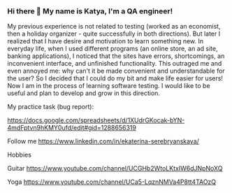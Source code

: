 ### Hi there 👋 My name is Katya, I'm a QA engineer!

My previous experience is not related to testing (worked as an economist, then a holiday organizer - quite successfully in both directions). 
But later I realized that I have desire and motivation to learn something new.
In everyday life, when I used different programs (an online store, an ad site, banking applications), 
I noticed that the sites have errors, shortcomings, an inconvenient interface, and unfinished functionality. 
This outraged me and even annoyed me: why can't it be made convenient and understandable for the user? 
So I decided that I could do my bit and make life easier for users! Now I am in the process of learning software testing. 
I  would like to be useful and plan to develop and grow in this direction.

My practice task (bug report):

https://docs.google.com/spreadsheets/d/1XUdrGKocak-bYN-4mdFptvn9hKMY0ufd/edit#gid=1288656319

Follow me
https://www.linkedin.com/in/ekaterina-serebryanskaya/

Hobbies

Guitar https://www.youtube.com/channel/UCGHb2WtoLKtxIW6dJNpNoXQ

Yoga https://www.youtube.com/channel/UCa5-LqznNMVa4P8tt4TAOzQ
